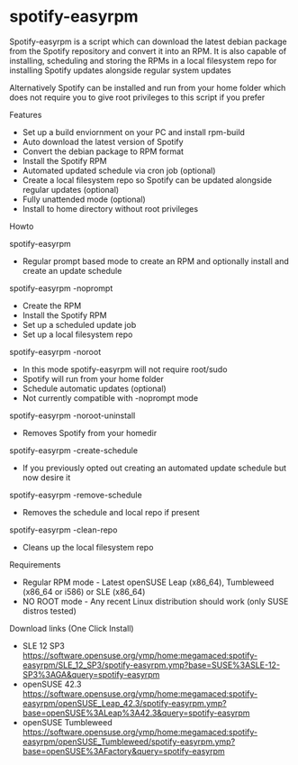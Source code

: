 # spotify-easyrpm


Spotify-easyrpm is a script which can download the latest debian package from the Spotify
repository and convert it into an RPM. It is also capable of installing, scheduling and storing
the RPMs in a local filesystem repo for installing Spotify updates alongside regular system updates

Alternatively Spotify can be installed and run from your home folder which does not require you to give
root privileges to this script if you prefer


 Features

 * Set up a build enviornment on your PC and install rpm-build
 * Auto download the latest version of Spotify
 * Convert the debian package to RPM format
 * Install the Spotify RPM
 * Automated updated schedule via cron job (optional)
 * Create a local filesystem repo so Spotify can be updated alongside regular updates (optional)
 * Fully unattended mode (optional)
 * Install to home directory without root privileges


 Howto

  spotify-easyrpm

  - Regular prompt based mode to create an RPM and optionally install and create an update schedule

  spotify-easyrpm -noprompt

  - Create the RPM
  - Install the Spotify RPM
  - Set up a scheduled update job
  - Set up a local filesystem repo

  spotify-easyrpm -noroot

  - In this mode spotify-easyrpm will not require root/sudo
  - Spotify will run from your home folder
  - Schedule automatic updates (optional)
  - Not currently compatible with -noprompt mode

  spotify-easyrpm -noroot-uninstall

  - Removes Spotify from your homedir

  spotify-easyrpm -create-schedule

  - If you previously opted out creating an automated update schedule but now desire it

  spotify-easyrpm -remove-schedule

  - Removes the schedule and local repo if present

  spotify-easyrpm -clean-repo

  - Cleans up the local filesystem repo


 Requirements

 * Regular RPM mode - Latest openSUSE Leap (x86_64), Tumbleweed (x86_64 or i586) or SLE (x86_64)
 * NO ROOT mode - Any recent Linux distribution should work (only SUSE distros tested)


 Download links (One Click Install)

 * SLE 12 SP3 https://software.opensuse.org/ymp/home:megamaced:spotify-easyrpm/SLE_12_SP3/spotify-easyrpm.ymp?base=SUSE%3ASLE-12-SP3%3AGA&query=spotify-easyrpm
 * openSUSE 42.3 https://software.opensuse.org/ymp/home:megamaced:spotify-easyrpm/openSUSE_Leap_42.3/spotify-easyrpm.ymp?base=openSUSE%3ALeap%3A42.3&query=spotify-easyrpm
 * openSUSE Tumbleweed https://software.opensuse.org/ymp/home:megamaced:spotify-easyrpm/openSUSE_Tumbleweed/spotify-easyrpm.ymp?base=openSUSE%3AFactory&query=spotify-easyrpm
